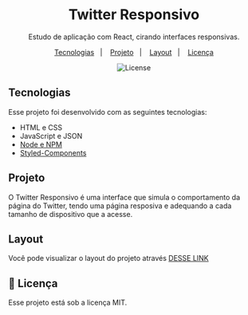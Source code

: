 <h1 align="center"> Twitter Responsivo </h1>

<p align="center">
Estudo de aplicação com React, cirando interfaces responsivas.
</p>

<p align="center">
  <a href="#-tecnologias">Tecnologias</a>&nbsp;&nbsp;&nbsp;|&nbsp;&nbsp;&nbsp;
  <a href="#-projeto">Projeto</a>&nbsp;&nbsp;&nbsp;|&nbsp;&nbsp;&nbsp;
  <a href="#-layout">Layout</a>&nbsp;&nbsp;&nbsp;|&nbsp;&nbsp;&nbsp;
  <a href="#memo-licença">Licença</a>
</p>

<p align="center">
  <img alt="License" src="https://img.shields.io/static/v1?label=license&message=MIT&color=49AA26&labelColor=000000">
</p>

## Tecnologias

Esse projeto foi desenvolvido com as seguintes tecnologias:

- HTML e CSS
- JavaScript e JSON
- [Node e NPM](https://nodejs.org/)
- [Styled-Components](https://styled-components.com/) 

## Projeto

O Twitter Responsivo é uma interface que simula o comportamento da página do Twitter, tendo uma página resposiva e adequando a cada tamanho de dispositivo que a acesse.

## Layout

Você pode visualizar o layout do projeto através [DESSE LINK](https://twitter-responsivo-sepia.vercel.app/)

## :memo: Licença

Esse projeto está sob a licença MIT.
